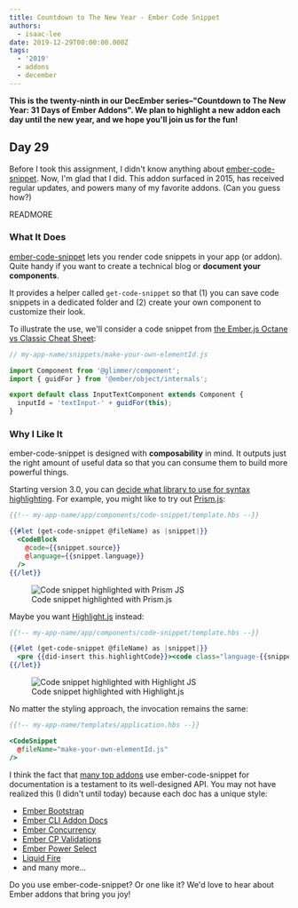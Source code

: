 ```yaml
---
title: Countdown to The New Year - Ember Code Snippet
authors:
  - isaac-lee
date: 2019-12-29T00:00:00.000Z
tags:
  - '2019'
  - addons
  - december
---
```



**This is the twenty-ninth in our DecEmber series–"Countdown to The New Year: 31 Days of Ember Addons". We plan to highlight a new addon each day until the new year, and we hope you'll join us for the fun!**

## Day 29

Before I took this assignment, I didn't know anything about [ember-code-snippet](https://emberobserver.com/addons/ember-code-snippet). Now, I'm glad that I did. This addon surfaced in 2015, has received regular updates, and powers many of my favorite addons. (Can you guess how?)

READMORE

### What It Does

[ember-code-snippet](https://github.com/ef4/ember-code-snippet) lets you render code snippets in your app (or addon). Quite handy if you want to create a technical blog or **document your components**.

It provides a helper called `get-code-snippet` so that (1) you can save code snippets in a dedicated folder and (2) create your own component to customize their look.

To illustrate the use, we'll consider a code snippet from [the Ember.js Octane vs Classic Cheat Sheet](https://ember-learn.github.io/ember-octane-vs-classic-cheat-sheet/):

```javascript
// my-app-name/snippets/make-your-own-elementId.js

import Component from '@glimmer/component';
import { guidFor } from '@ember/object/internals';

export default class InputTextComponent extends Component {
  inputId = 'textInput-' + guidFor(this);
}
```

### Why I Like It

<!--alex ignore just-->
ember-code-snippet is designed with **composability** in mind. It outputs just the right amount of useful data so that you can consume them to build more powerful things.

Starting version 3.0, you can [decide what library to use for syntax highlighting](https://github.com/ef4/ember-code-snippet#syntax-highlighting). For example, you might like to try out [Prism.js](https://github.com/shipshapecode/ember-prism):

```handlebars
{{!-- my-app-name/app/components/code-snippet/template.hbs --}}

{{#let (get-code-snippet @fileName) as |snippet|}}
  <CodeBlock
    @code={{snippet.source}}
    @language={{snippet.language}}
  />
{{/let}}
```

<figure>
  <img alt="Code snippet highlighted with Prism JS" src="/images/blog/2019-12-29/code-snippet-prism.png">
  <figcaption>Code snippet highlighted with Prism.js</figcaption>
</figure>

Maybe you want [Highlight.js](https://highlightjs.org/) instead:

```handlebars
{{!-- my-app-name/app/components/code-snippet/template.hbs --}}

{{#let (get-code-snippet @fileName) as |snippet|}}
  <pre {{did-insert this.highlightCode}}><code class="language-{{snippet.language}}">{{snippet.source}}</code></pre>
{{/let}}
```

<figure>
  <img alt="Code snippet highlighted with Highlight JS" src="/images/blog/2019-12-29/code-snippet-highlight.png">
  <figcaption>Code snippet highlighted with Highlight.js</figcaption>
</figure>

No matter the styling approach, the invocation remains the same:

```handlebars
{{!-- my-app-name/templates/application.hbs --}}

<CodeSnippet
  @fileName="make-your-own-elementId.js"
/>
```

I think the fact that [many top addons](https://emberobserver.com/lists/top-addons) use ember-code-snippet for documentation is a testament to its well-designed API. You may not have realized this (I didn't until today) because each doc has a unique style:

- [Ember Bootstrap](https://www.ember-bootstrap.com/#/components/alert)
- [Ember CLI Addon Docs](https://ember-learn.github.io/ember-cli-addon-docs/docs/components/docs-snippet)
- [Ember Concurrency](http://ember-concurrency.com/docs/tutorial/discussion)
- [Ember CP Validations](http://offirgolan.github.io/ember-cp-validations/)
- [Ember Power Select](https://ember-power-select.com/docs/how-to-use-it)
- [Liquid Fire](https://ember-animation.github.io/liquid-fire/helpers/liquid-outlet)
- and many more...

Do you use ember-code-snippet? Or one like it? We'd love to hear about Ember addons that bring you joy!
